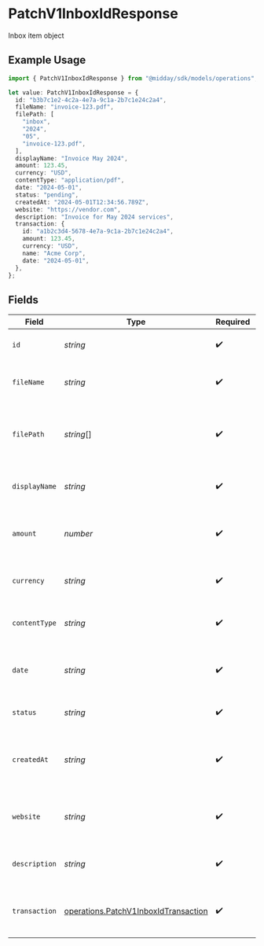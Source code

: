 # PatchV1InboxIdResponse

Inbox item object

## Example Usage

```typescript
import { PatchV1InboxIdResponse } from "@midday/sdk/models/operations";

let value: PatchV1InboxIdResponse = {
  id: "b3b7c1e2-4c2a-4e7a-9c1a-2b7c1e24c2a4",
  fileName: "invoice-123.pdf",
  filePath: [
    "inbox",
    "2024",
    "05",
    "invoice-123.pdf",
  ],
  displayName: "Invoice May 2024",
  amount: 123.45,
  currency: "USD",
  contentType: "application/pdf",
  date: "2024-05-01",
  status: "pending",
  createdAt: "2024-05-01T12:34:56.789Z",
  website: "https://vendor.com",
  description: "Invoice for May 2024 services",
  transaction: {
    id: "a1b2c3d4-5678-4e7a-9c1a-2b7c1e24c2a4",
    amount: 123.45,
    currency: "USD",
    name: "Acme Corp",
    date: "2024-05-01",
  },
};
```

## Fields

| Field                                                                                        | Type                                                                                         | Required                                                                                     | Description                                                                                  | Example                                                                                      |
| -------------------------------------------------------------------------------------------- | -------------------------------------------------------------------------------------------- | -------------------------------------------------------------------------------------------- | -------------------------------------------------------------------------------------------- | -------------------------------------------------------------------------------------------- |
| `id`                                                                                         | *string*                                                                                     | :heavy_check_mark:                                                                           | Inbox item ID (UUID)                                                                         | b3b7c1e2-4c2a-4e7a-9c1a-2b7c1e24c2a4                                                         |
| `fileName`                                                                                   | *string*                                                                                     | :heavy_check_mark:                                                                           | Original file name of the uploaded document                                                  | invoice-123.pdf                                                                              |
| `filePath`                                                                                   | *string*[]                                                                                   | :heavy_check_mark:                                                                           | Path segments to the file in storage                                                         | [<br/>"inbox",<br/>"2024",<br/>"05",<br/>"invoice-123.pdf"<br/>]                             |
| `displayName`                                                                                | *string*                                                                                     | :heavy_check_mark:                                                                           | Display name for the inbox item                                                              | Invoice May 2024                                                                             |
| `amount`                                                                                     | *number*                                                                                     | :heavy_check_mark:                                                                           | Amount detected or entered for the inbox item                                                | 123.45                                                                                       |
| `currency`                                                                                   | *string*                                                                                     | :heavy_check_mark:                                                                           | Currency code (ISO 4217) for the amount                                                      | USD                                                                                          |
| `contentType`                                                                                | *string*                                                                                     | :heavy_check_mark:                                                                           | MIME type of the uploaded file                                                               | application/pdf                                                                              |
| `date`                                                                                       | *string*                                                                                     | :heavy_check_mark:                                                                           | Date associated with the inbox item (ISO 8601)                                               | 2024-05-01                                                                                   |
| `status`                                                                                     | *string*                                                                                     | :heavy_check_mark:                                                                           | Status of the inbox item                                                                     | pending                                                                                      |
| `createdAt`                                                                                  | *string*                                                                                     | :heavy_check_mark:                                                                           | Date and time when the inbox item was created (ISO 8601)                                     | 2024-05-01T12:34:56.789Z                                                                     |
| `website`                                                                                    | *string*                                                                                     | :heavy_check_mark:                                                                           | Website associated with the inbox item, if any                                               | https://vendor.com                                                                           |
| `description`                                                                                | *string*                                                                                     | :heavy_check_mark:                                                                           | Description or notes for the inbox item                                                      | Invoice for May 2024 services                                                                |
| `transaction`                                                                                | [operations.PatchV1InboxIdTransaction](../../models/operations/patchv1inboxidtransaction.md) | :heavy_check_mark:                                                                           | Matched transaction for this inbox item, if any                                              |                                                                                              |